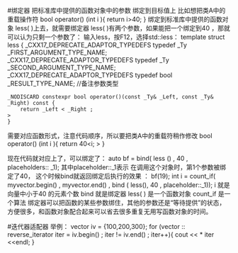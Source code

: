 #绑定器
把标准库中提供的函数对象中的参数 绑定到目标值上
比如想把类A中的重载操作符
bool operator() (int i ){
	return i>40;
}
绑定到标准库中提供的函数对象 less<int>( )上去，就需要绑定器
less<int>( )有两个参数，如果能把一个绑定到40 ，那就可以认为只剩一个参数了：
输入less，按F12，选择std::less<Ty>：
template <class _Ty = void>
struct less {
    _CXX17_DEPRECATE_ADAPTOR_TYPEDEFS typedef _Ty _FIRST_ARGUMENT_TYPE_NAME;
    _CXX17_DEPRECATE_ADAPTOR_TYPEDEFS typedef _Ty _SECOND_ARGUMENT_TYPE_NAME;
    _CXX17_DEPRECATE_ADAPTOR_TYPEDEFS typedef bool _RESULT_TYPE_NAME;                       //备注参数类型

    _NODISCARD constexpr bool operator()(const _Ty& _Left, const _Ty& _Right) const {
        return _Left < _Right ;                                                        >
    }

需要对应函数形式，注意代码顺序，所以要把类A中的重载符稍作修改
bool operator() (int i ){
	return 40<i;                                          >
}

现在代码就对应上了，可以绑定了：
auto bf = bind( less<int > () , 40 , placeholders:: _1);
其中placeholder::_1表示   在调用这个对象时，第1个参数被绑定了40，
这个时候bind就返回绑定后执行的效果 ：
bf(19);
int i = count_if( myvector.begin() , myvector.end() , bind ( less<int>(), 40 , placeholder::_1));
i  就是向量中小于40 的元素个数
bind  就是绑定器
less<int>( ) 是一个函数对象
count_if 是一个算法
绑定器可以把函数的某些参数绑住，其他的参数还是“等待提供”的状态，方便很多，和函数对象配合起来可以省去很多重复无用写函数对象的时间。

#迭代器适配器
举例：
vector<int> iv = {100,200,300};
for (vector <int>:: reverse_iterator iter = iv.begin() ; iter != iv.end() ; iter++){
	cout << * iter <<endl;
}

